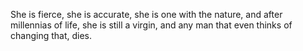 She is fierce, she is accurate, she is one with the nature, and after millennias of life, she is still a virgin, and any man that even thinks of changing that, dies.